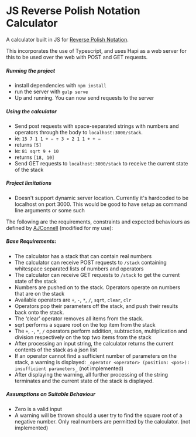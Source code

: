 # JS Reverse Polish Notation Calculator

A calculator built in JS for [Reverse Polish Notation](https://en.wikipedia.org/wiki/Reverse_Polish_notation).

This incorporates the use of Typescript, and uses Hapi as a web server for this
to be used over the web with POST and GET requests.

##### Running the project

- install dependencies with `npm install`
- run the server with `gulp serve`
- Up and running. You can now send requests to the server

##### Using the calculator

- Send post requests with space-separated strings with numbers and operators through the body to `localhost:3000/stack`.
 - ie: `15 7 1 1 + − ÷ 3 × 2 1 1 + + −`
 - returns `[5]`
 - ie: `81 sqrt 9 + 10`
 - returns `[18, 10]`
- Send GET requests to `localhost:3000/stack` to receive the current state of the stack

##### Project limitations

- Doesn't support dynamic server location. Currently it's hardcoded
to be localhost on port 3000. This would be good to have setup as
command line arguments or some such

The following are the requirements, constraints and expected behaviours as defined by [AJConnell](https://github.com/ajconnell/reversePolishCalculator/blob/master/README.md) (modified for my use):

##### Base Requirements:

- The calculator has a stack that can contain real numbers
- The calculator can receive POST requests to `/stack` containing
 whitespace separated lists of numbers and operators
- The calculator can receive GET requests to `/stack` to get the current state
 of the stack
- Numbers are pushed on to the stack. Operators operate on numbers that are on
 the stack
- Available operators are `+`, `-`, `*`, `/`, `sqrt`, `clear`, `clr`
-  Operators pop their parameters off the stack, and push their results back onto
 the stack.
-  The ‘clear’ operator removes all items from the stack.
- sqrt performs a square root on the top item from the stack
- The `+`, `-`, `*`, `/` operators perform addition, subtraction, multiplication and
 division respectively on the top two items from the stack
-  After processing an input string, the calculator returns the current contents of
 the stack as a json list
-  If an operator cannot find a sufficient number of parameters on the stack, a
 warning is displayed:
 `_operator <operator> (position: <pos>): insufficient parameters_` (not implemented)
-  After displaying the warning, all further processing of the string terminates and
 the current state of the stack is displayed.

##### Assumptions on Suitable Behaviour

- Zero is a valid input
- A warning will be thrown should a user try to find the square root of a negative number.  Only real
numbers are permitted by the calculator. (not implemented)
